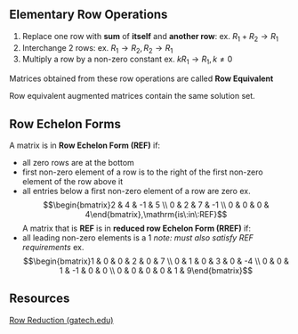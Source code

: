 ## Elementary Row Operations
1. Replace one row with **sum** of **itself** and **another row**:
		ex. $R_1+R_{2}\to R_1$
2. Interchange 2 rows:
		ex. $R_{1}\to R_2,R_{2}\to R_1$
3. Multiply a row by a non-zero constant
		ex. $kR_{1}\to R_1,k\ne0$

Matrices obtained from these row operations are called **Row Equivalent**

Row equivalent augmented matrices contain the same solution set.

## Row Echelon Forms
A matrix is in **Row Echelon Form (REF)** if:
- all zero rows are at the bottom
- first non-zero element of a row is to the right of the first non-zero element of the row above it
- all entries below a first non-zero element of a row are zero
ex. $$\begin{bmatrix}2 & 4 & -1 & 5 \\ 0 & 2 & 7 & -1 \\ 0 & 0 & 0 & 4\end{bmatrix},\mathrm{is\:in\:REF}$$
A matrix that is **REF** is in **reduced row Echelon Form (RREF)** if:
- all leading non-zero elements is a 1
*note: must also satisfy REF requirements*
ex. $$\begin{bmatrix}1 & 0 & 0 & 2 & 0 & 7 \\ 0 & 1 & 0 & 3 & 0 & -4 \\ 0 & 0 & 1 & -1 & 0 & 0 \\ 0 & 0 & 0 & 0 & 1 & 9\end{bmatrix}$$
## Resources
[Row Reduction (gatech.edu)](https://textbooks.math.gatech.edu/ila/row-reduction.html)
